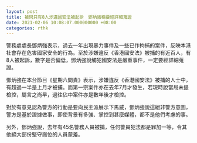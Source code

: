 ```yaml
---
layout: post
title: 被問只有8人涉違國安法被起訴　鄧炳強稱要經詳細蒐證
date: 2021-02-06 10:08:07.000000000 +08:00
categories: rthk
---
```


警務處處長鄧炳強表示，過去一年出現暴力事件及一些已作拘捕的案件，反映本港社會存在危害國家安全的行為。至於涉嫌違反《香港國安法》被捕的有近百人，有8人被起訴，數字是否偏低，鄧炳強說觸犯國安法是嚴重事件，一定要經詳細蒐證。

鄧炳強在本台節目《星期六問責》表示，涉嫌違反《香港國安法》被捕的人士中，有超過一半是上月才被捕。而第一宗案件亦在去年7月才發生，若現時說當局未提檢控，屬言之尚早，過往佔中案件亦是數年後才檢控。

對於有意見認為警方的行動是要向民主派展示下馬威，鄧炳強說這絕非警方意圖，警方是基於證據做事，即使背景有多強、掌控到甚麼媒體，都不是他們考慮的事。

另外，鄧炳強說，去年有45名警務人員被捕，任何警員犯法都是罪加一等，令其他絕大部份堅守崗位的人員蒙羞。
